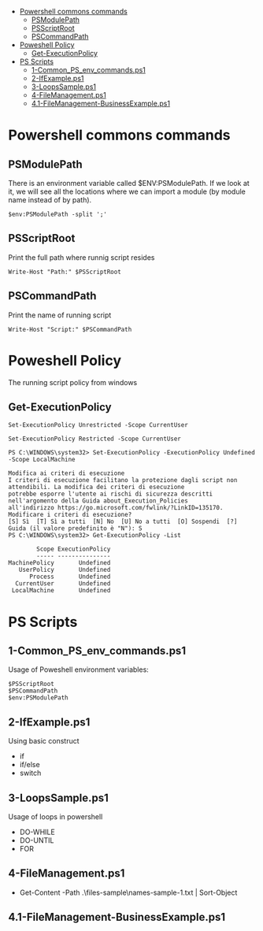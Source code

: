 - [Powershell commons commands](#powershell-commons-commands)
  - [PSModulePath](#psmodulepath)
  - [PSScriptRoot](#psscriptroot)
  - [PSCommandPath](#pscommandpath)
- [Poweshell Policy](#poweshell-policy)
  - [Get-ExecutionPolicy](#get-executionpolicy)
- [PS Scripts](#ps-scripts)
  - [1-Common_PS_env_commands.ps1](#1-common_ps_env_commandsps1)
  - [2-IfExample.ps1](#2-ifexampleps1)
  - [3-LoopsSample.ps1](#3-loopssampleps1)
  - [4-FileManagement.ps1](#4-filemanagementps1)
  - [4.1-FileManagement-BusinessExample.ps1](#41-filemanagement-businessexampleps1)


# Powershell commons commands

## PSModulePath
There is an environment variable called $ENV:PSModulePath. If we look at it, we will see all the locations where we can import a module (by module name instead of by path).

```
$env:PSModulePath -split ';'
```

## PSScriptRoot

Print the full path where runnig script resides 

```
Write-Host "Path:" $PSScriptRoot
```

## PSCommandPath

Print the name of running script

```
Write-Host "Script:" $PSCommandPath
```

# Poweshell Policy

The running script policy from windows

## Get-ExecutionPolicy

```
Set-ExecutionPolicy Unrestricted -Scope CurrentUser

Set-ExecutionPolicy Restricted -Scope CurrentUser

PS C:\WINDOWS\system32> Set-ExecutionPolicy -ExecutionPolicy Undefined -Scope LocalMachine

Modifica ai criteri di esecuzione
I criteri di esecuzione facilitano la protezione dagli script non attendibili. La modifica dei criteri di esecuzione
potrebbe esporre l'utente ai rischi di sicurezza descritti nell'argomento della Guida about_Execution_Policies
all'indirizzo https://go.microsoft.com/fwlink/?LinkID=135170. Modificare i criteri di esecuzione?
[S] Sì  [T] Sì a tutti  [N] No  [U] No a tutti  [O] Sospendi  [?] Guida (il valore predefinito è "N"): S
PS C:\WINDOWS\system32> Get-ExecutionPolicy -List

        Scope ExecutionPolicy
        ----- ---------------
MachinePolicy       Undefined
   UserPolicy       Undefined
      Process       Undefined
  CurrentUser       Undefined
 LocalMachine       Undefined
```

# PS Scripts

## 1-Common_PS_env_commands.ps1

Usage of Poweshell environment variables:

```
$PSScriptRoot
$PSCommandPath
$env:PSModulePath
```

## 2-IfExample.ps1

Using basic construct 
* if
* if/else
* switch

## 3-LoopsSample.ps1
Usage of loops in powershell
* DO-WHILE
* DO-UNTIL
* FOR 

## 4-FileManagement.ps1
* Get-Content -Path .\files-sample\names-sample-1.txt | Sort-Object 

## 4.1-FileManagement-BusinessExample.ps1
